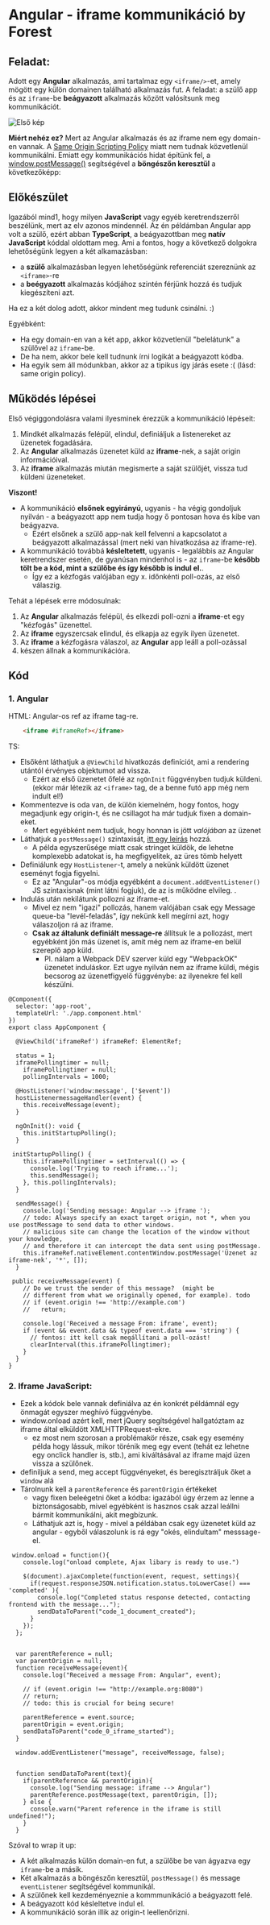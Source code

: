 # Angular - iframe kommunikáció by Forest

## Feladat:
Adott egy **Angular** alkalmazás, ami tartalmaz egy `<iframe/>`-et, amely mögött egy külön domainen található alkalmazás fut.
A feladat: a szülő app és az `iframe`-be **beágyazott** alkalmazás között valósítsunk meg kommunikációt.

![Első kép](001.PNG "a")

**Miért nehéz ez?** 
Mert az Angular alkalmazás és az iframe nem egy domain-en vannak. A [Same Origin Scripting Policy](https://developer.mozilla.org/en-US/docs/Web/Security/Same-origin_policy) 
miatt nem tudnak közvetlenül kommunikálni. Emiatt egy kommunikációs hidat építünk fel, a [window.postMessage()](https://developer.mozilla.org/en-US/docs/Web/API/Window/postMessage) 
segítségével a **böngészőn keresztül** a következőképp:

## Előkészület 
Igazából mind1, hogy milyen **JavaScript** vagy egyéb keretrendszerről beszélünk, mert az elv azonos mindennél. Az én példámban Angular app volt a szülő, ezért abban **TypeScript**, a beágyazottban meg **natív JavaScript** kóddal oldottam meg. Ami a fontos, hogy a következő dolgokra lehetőségünk legyen a két alkamazásban:
- a **szülő** alkalmazásban legyen lehetőségünk referenciát szereznünk az `<iframe>`-re
- a **beégyazott** alkalmazás kódjához szintén férjünk hozzá és tudjuk kiegészíteni azt. 

Ha ez a két dolog adott, akkor mindent meg tudunk csinálni. :)  

Egyébként:
- Ha egy domain-en van a két app, akkor közvetlenül "belelátunk" a szülővel az `iframe`-be. 
- De ha nem, akkor bele kell tudnunk írni logikát a beágyazott kódba. 
- Ha egyik sem áll módunkban, akkor az a tipikus így járás esete :( (lásd: same origin policy).

## Működés lépései
Első végiggondolásra valami ilyesminek érezzük a kommunikáció lépéseit:
1. Mindkét alkalmazás felépül, elindul, definiáljuk a listenereket az üzenetek fogadására.
2. Az **Angular** alkalmazás üzenetet küld az **iframe**-nek, a saját origin információival.
3. Az **iframe** alkalmazás miután megismerte a saját szülőjét, vissza tud küldeni üzeneteket.

**Viszont!**  
- A kommunikáció **elsőnek egyirányú**, ugyanis - ha végig gondoljuk nyilván - a beágyazott app nem tudja hogy ő pontosan hova és kibe van beágyazva.
  - Ezért elsőnek a szülő app-nak kell felvenni a kapcsolatot a beágyazott alkalmazással (mert neki van hivatkozása az iframe-re). 
- A kommunikáció továbbá **késleltetett**, ugyanis - legalábbis az Angular keretrendszer esetén, de gyanúsan mindenhol is - az `iframe`-be **később tölt be a kód, mint a szülőbe 
és így később is indul el.**. 
  - Így ez a kézfogás valójában egy x. időnkénti poll-ozás, az első válaszig.
  
Tehát a lépések erre módosulnak:
1. Az **Angular** alkalmazás felépül, és elkezdi poll-ozni a **iframe**-et egy "kézfogás" üzenettel.
2. Az **iframe** egyszercsak elindul, és elkapja az egyik ilyen üzenetet.
3. Az **iframe** a kézfogásra válaszol, az **Angular** app leáll a poll-ozással
4. készen állnak a kommunikációra.

## Kód
### 1. Angular

HTML: 
Angular-os ref az iframe tag-re.
```html
    <iframe #iframeRef></iframe>
```

TS:
- Elsőként láthatjuk a `@ViewChild` hivatkozás definíciót, ami a rendering utántól érvényes objektumot ad vissza.
  - Ezért az első üzenetet őfelé az `ngOnInit` függvényben tudjuk küldeni. (ekkor már létezik az `<iframe>` tag, de a benne futó app még nem indult el!)
- Kommentezve is oda van, de külön kiemelném, hogy fontos, hogy megadjunk egy origin-t, és ne csillagot ha már tudjuk fixen a domain-eket.
  - Mert egyébként nem tudjuk, hogy honnan is jött _valójában_ az üzenet
- Láthatjuk a `postMessage()` szintaxisát, [itt egy leírás](https://developer.mozilla.org/en-US/docs/Web/API/Window/postMessage) hozzá.
  - A példa egyszerűsége miatt csak stringet küldök, de lehetne komplexebb adatokat is, ha megfigyelitek, az üres tömb helyett
- Definiálunk egy `HostListener`-t, amely a nekünk küldött üzenet eseményt fogja figyelni.
  - Ez az "Angular"-os módja egyébként a `document.addEventListener()` JS szintaxisnak (mint látni fogjuk), de az is működne elvileg. . 
- Indulás után nekilátunk pollozni az iframe-et. 
  - Mivel ez nem "igazi" pollozás, hanem valójában csak egy Message queue-ba "levél-feladás", így nekünk kell megírni azt, hogy válaszoljon rá az iframe.
  - **Csak az általunk definiált message-re** állítsuk le a pollozást, mert egyébként jön más üzenet is, amit még nem az iframe-en belül szereplő app küld.
    - Pl. nálam a Webpack DEV szerver küld egy "WebpackOK" üzenetet induláskor. Ezt ugye nyilván nem az iframe küldi, mégis becsorog az üzenetfigyelő függvénybe: az ilyenekre fel kell készülni.  
```JS
@Component({
  selector: 'app-root',
  templateUrl: './app.component.html'
})
export class AppComponent {

  @ViewChild('iframeRef') iframeRef: ElementRef;

  status = 1;
  iframePollingtimer = null;
    iframePollingtimer = null;
    pollingIntervals = 1000;

  @HostListener('window:message', ['$event'])
  hostListenermessageHandler(event) {
    this.receiveMessage(event);
  }

  ngOnInit(): void {
    this.initStartupPolling();
  }

 initStartupPolling() {
    this.iframePollingtimer = setInterval(() => {
      console.log('Trying to reach iframe...');
      this.sendMessage();
    }, this.pollingIntervals);
  }

  sendMessage() {
    console.log('Sending message: Angular --> iframe ');
    // todo: Always specify an exact target origin, not *, when you use postMessage to send data to other windows.
    // malicious site can change the location of the window without your knowledge,
    // and therefore it can intercept the data sent using postMessage.
    this.iframeRef.nativeElement.contentWindow.postMessage('Üzenet az iframe-nek', '*', []);
  }

 public receiveMessage(event) {
    // Do we trust the sender of this message?  (might be
    // different from what we originally opened, for example). todo
    // if (event.origin !== 'http://example.com')
    //   return;

    console.log('Received a message From: iframe', event);
    if (event && event.data && typeof event.data === 'string') {
      // fontos: itt kell csak megállítani a poll-ozást!
      clearInterval(this.iframePollingtimer);
    }
  }
}

```

### 2. Iframe JavaScript:

- Ezek a kódok bele vannak definiálva az én konkrét példámnál egy önmagát egyszer meghívó függvénybe. 
- window.onload azért kell, mert jQuery segítségével hallgatóztam az iframe által elküldött XMLHTTPRequest-ekre.
  - ez most nem szorosan a problémakör része, csak egy esemény példa hogy lássuk, mikor törénik meg egy event (tehát ez lehetne egy onclick handler is, stb.), ami kiváltásával az iframe majd üzen vissza a szülőnek.
- definiljuk a send, meg accept függvényeket, és beregisztráljuk őket a `window` alá
- Tárolnunk kell a `parentReference` és `parentOrigin` értékeket 
  - vagy fixen beleégetni őket a kódba: igazából úgy érzem az lenne a biztonságosabb, mivel egyébként is hasznos csak azzal leállni bármit kommunikálni, akit megbízunk.
  - Láthatjuk azt is, hogy - mivel a példában csak egy üzenetet küld az angular - egyből válaszolunk is rá egy "okés, elindultam" messsage-el.

```JS
 window.onload = function(){
    console.log("onload complete, Ajax libary is ready to use.")

    $(document).ajaxComplete(function(event, request, settings){
      if(request.responseJSON.notification.status.toLowerCase() === 'completed'	){
        console.log("Completed status response detected, contacting frontend with the message...");
        sendDataToParent("code_1_document_created");
      }
    });
  };


  var parentReference = null;
  var parentOrigin = null;
  function receiveMessage(event){
    console.log("Received a message From: Angular", event);

    // if (event.origin !== "http://example.org:8080")
    // return;
    // todo: this is crucial for being secure!

    parentReference = event.source;
    parentOrigin = event.origin;
    sendDataToParent("code_0_iframe_started");
  }

  window.addEventListener("message", receiveMessage, false);


  function sendDataToParent(text){
    if(parentReference && parentOrigin){
      console.log("Sending message: iframe --> Angular")
      parentReference.postMessage(text, parentOrigin, []);
    } else {
      console.warn("Parent reference in the iframe is still undefined!");
    }
  }
```

Szóval to wrap it up:
- A két alkalmazás külön domain-en fut, a szülőbe be van ágyazva egy `iframe`-be a másik. 
- Két alkalmazás a böngészőn keresztül, `postMessage()` és message `eventListener` segítségével kommunikál.
- A szülőnek kell kezdeményeznie a kommmunikáció a beágyazott felé.
- A beágyazott kód késleltetve indul el. 
- A kommunikáció során illik az origin-t leellenőrizni.
